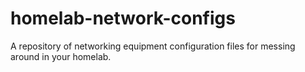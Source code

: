 # homelab-network-configs

A repository of networking equipment configuration files for messing around in your homelab.
